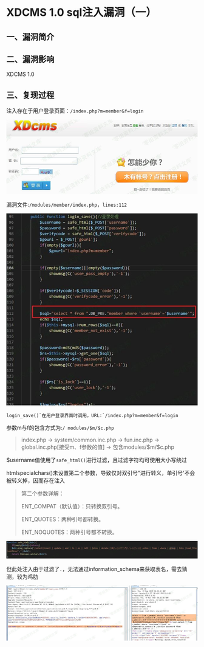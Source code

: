 XDCMS 1.0 sql注入漏洞（一）
===========================

一、漏洞简介
------------

二、漏洞影响
------------

XDCMS 1.0

三、复现过程
------------

注入存在于用户登录页面：`/index.php?m=member&f=login`

![](./.resource/XDCMS1.0sql注入漏洞(一)/media/rId24.jpg)

漏洞文件:`/modules/member/index.php`，`lines:112`

![](./.resource/XDCMS1.0sql注入漏洞(一)/media/rId25.jpg)

    login_save()`在用户登录界面时调用，URL:`/index.php?m=member&f=login

参数m与f的包含方式为:`/ modules/$m/$c.php`

> index.php -\> system/common.inc.php -\> fun.inc.php -\>
> global.inc.php\[接受m、f参数的值\] -\> 包含modules/\$m/\$c.php

\$username值使用了`safe_html()`进行过滤，且过滤字符均可使用大小写绕过

htmlspecialchars()未设置第二个参数，导致仅对双引号"进行转义，单引号'不会被转义掉，因而存在注入

> 第二个参数详解：
>
> ENT\_COMPAT（默认值）：只转换双引号。
>
> ENT\_QUOTES：两种引号都转换。
>
> ENT\_NOQUOTES：两种引号都不转换。

![](./.resource/XDCMS1.0sql注入漏洞(一)/media/rId26.jpg)

但此处注入由于过滤了`.`，无法通过information\_schema来获取表名，需去猜测，较为鸡肋

![](./.resource/XDCMS1.0sql注入漏洞(一)/media/rId27.jpg)
